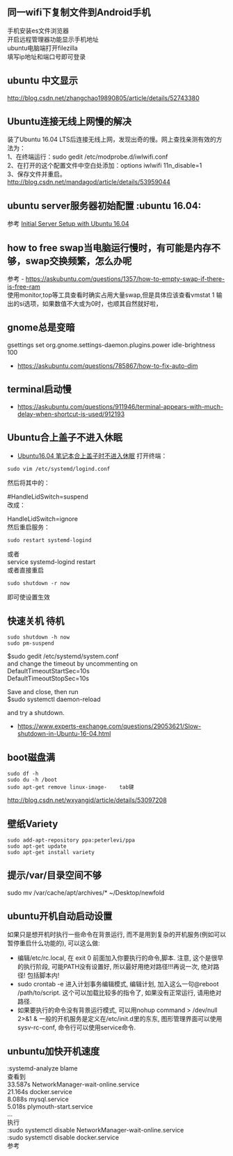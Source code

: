   
## 同一wifi下复制文件到Android手机
手机安装es文件浏览器  
开启远程管理器功能显示手机地址  
ubuntu电脑端打开filezilla  
填写ip地址和端口号即可登录  
## ubuntu 中文显示
http://blog.csdn.net/zhangchao19890805/article/details/52743380  
  
## Ubuntu连接无线上网慢的解决
装了Ubuntu 16.04 LTS后连接无线上网，发现出奇的慢。网上查找亲测有效的方法为：  
1、在终端运行：sudo gedit /etc/modprobe.d/iwlwifi.conf  
2、在打开的这个配置文件中空白处添加：options iwlwifi 11n_disable=1  
3、保存文件并重启。  
http://blog.csdn.net/mandagod/article/details/53959044  
## ubuntu server服务器初始配置								   :ubuntu 16.04:
  
参考 [Initial Server Setup with Ubuntu 16.04](https://www.digitalocean.com/community/tutorials/initial-server-setup-with-ubuntu-16-04)  
  
  
  
  
  
## how to free swap当电脑运行慢时，有可能是内存不够，swap交换频繁，怎么办呢
参考 - https://askubuntu.com/questions/1357/how-to-empty-swap-if-there-is-free-ram  
使用monitor,top等工具查看时确实占用大量swap,但是具体应该查看vmstat 1 输出的si选项，如果数值不大或为0时，也顺其自然就好啦，  
  
## gnome总是变暗
gsettings set org.gnome.settings-daemon.plugins.power idle-brightness 100  
- https://askubuntu.com/questions/785867/how-to-fix-auto-dim
  
## terminal启动慢
- https://askubuntu.com/questions/911946/terminal-appears-with-much-delay-when-shortcut-is-used/912193
## Ubuntu合上盖子不进入休眠
- [Ubuntu16.04 笔记本合上盖子时不进入休眠](https://blog.csdn.net/ezhchai/article/details/80548130)
打开终端：  
```
sudo vim /etc/systemd/logind.conf
```
然后将其中的：  
  
#HandleLidSwitch=suspend  
改成：  
  
HandleLidSwitch=ignore  
然后重启服务：  
```
sudo restart systemd-logind
```
或者  
service systemd-logind restart  
或者直接重启  
```
sudo shutdown -r now
```
即可使设置生效  
  
## 快速关机 待机
```
sudo shutdown -h now
sudo pm-suspend
```
  
$sudo gedit /etc/systemd/system.conf  
and change the timeout by uncommenting  on  
DefaultTimeoutStartSec=10s  
DefaultTimeoutStopSec=10s  
  
Save and close, then run  
$sudo systemctl daemon-reload  
  
and try a shutdown.  
- https://www.experts-exchange.com/questions/29053621/Slow-shutdown-in-Ubuntu-16-04.html
  
## boot磁盘满
```
sudo df -h
sudo du -h /boot
sudo apt-get remove linux-image-    tab键
```
http://blog.csdn.net/wxyangid/article/details/53097208  
  
## 壁纸Variety
```
sudo add-apt-repository ppa:peterlevi/ppa
sudo apt-get update
sudo apt-get install variety
```
  
  
## 提示/var/目录空间不够
   sudo mv /var/cache/apt/archives/* ~/Desktop/newfold  
## ubuntu开机自动启动设置
如果只是想开机时执行一些命令在背景运行, 而不是用到复杂的开机服务(例如可以暂停重启什么功能的), 可以这么做:  
  - 编辑/etc/rc.local, 在 exit 0 前面加入你要执行的命令,脚本. 注意, 这个是很早的执行阶段, 可能PATH没有设置好, 所以最好用绝对路径!!!再说一次, 绝对路径! 包括脚本内!
  - sudo crontab -e 进入计划事务编辑模式, 编辑计划, 加入这么一句@reboot /path/to/script. 这个可以加载比较多的指令了, 如果没有正常运行, 请用绝对路径.
  - 如果要执行的命令没有背景运行模式, 可以用nohup command > /dev/null 2>&1 &
一般的开机服务是定义在/etc/init.d里的东东, 图形管理界面可以使用sysv-rc-conf, 命令行可以使用service命令.  
## unbuntu加快开机速度
  :systemd-analyze blame  
查看到  
         33.587s NetworkManager-wait-online.service  
         21.164s docker.service  
          8.088s mysql.service  
          5.018s plymouth-start.service  
         ...  
执行  
   :sudo systemctl disable NetworkManager-wait-online.service  
   :sudo systemctl disable docker.service  
参考  
